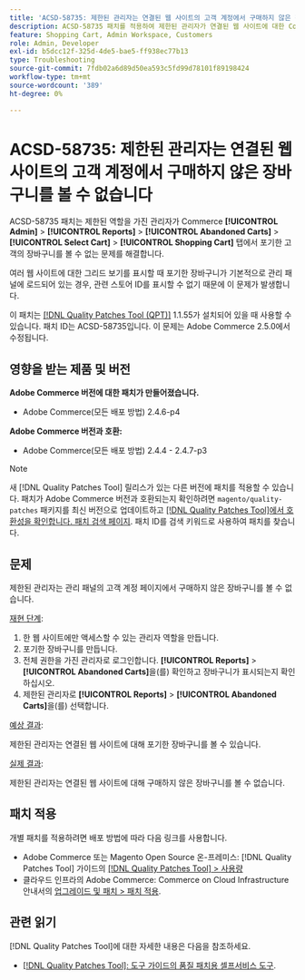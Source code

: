 ```yaml
---
title: 'ACSD-58735: 제한된 관리자는 연결된 웹 사이트의 고객 계정에서 구매하지 않은 장바구니를 볼 수 없습니다'
description: ACSD-58735 패치를 적용하여 제한된 관리자가 연결된 웹 사이트에 대한 Commerce 관리자의 고객 계정 페이지에서 포기한 장바구니를 볼 수 없는 Adobe Commerce 문제를 해결합니다.
feature: Shopping Cart, Admin Workspace, Customers
role: Admin, Developer
exl-id: b5dcc12f-325d-4de5-bae5-ff938ec77b13
type: Troubleshooting
source-git-commit: 7fdb02a6d89d50ea593c5fd99d78101f89198424
workflow-type: tm+mt
source-wordcount: '389'
ht-degree: 0%

---
```


# ACSD-58735: 제한된 관리자는 연결된 웹 사이트의 고객 계정에서 구매하지 않은 장바구니를 볼 수 없습니다

ACSD-58735 패치는 제한된 역할을 가진 관리자가 Commerce **[!UICONTROL Admin]** > **[!UICONTROL Reports]** > **[!UICONTROL Abandoned Carts]** > **[!UICONTROL Select Cart]** > **[!UICONTROL Shopping Cart]** 탭에서 포기한 고객의 장바구니를 볼 수 없는 문제를 해결합니다.

여러 웹 사이트에 대한 그리드 보기를 표시할 때 포기한 장바구니가 기본적으로 관리 패널에 로드되어 있는 경우, 관련 스토어 ID를 표시할 수 없기 때문에 이 문제가 발생합니다.

이 패치는 [[!DNL Quality Patches Tool (QPT)]](/help/tools/quality-patches-tool/quality-patches-tool-to-self-serve-quality-patches.md) 1.1.55가 설치되어 있을 때 사용할 수 있습니다. 패치 ID는 ACSD-58735입니다. 이 문제는 Adobe Commerce 2.5.0에서 수정됩니다.

## 영향을 받는 제품 및 버전

**Adobe Commerce 버전에 대한 패치가 만들어졌습니다.**

* Adobe Commerce(모든 배포 방법) 2.4.6-p4

**Adobe Commerce 버전과 호환:**

* Adobe Commerce(모든 배포 방법) 2.4.4 - 2.4.7-p3

>[!NOTE]
>
>새 [!DNL Quality Patches Tool] 릴리스가 있는 다른 버전에 패치를 적용할 수 있습니다. 패치가 Adobe Commerce 버전과 호환되는지 확인하려면 `magento/quality-patches` 패키지를 최신 버전으로 업데이트하고 [[!DNL Quality Patches Tool]에서 호환성을 확인합니다. 패치 검색 페이지](https://experienceleague.adobe.com/tools/commerce-quality-patches/index.html). 패치 ID를 검색 키워드로 사용하여 패치를 찾습니다.

## 문제

제한된 관리자는 관리 패널의 고객 계정 페이지에서 구매하지 않은 장바구니를 볼 수 없습니다.

<u>재현 단계</u>:

1. 한 웹 사이트에만 액세스할 수 있는 관리자 역할을 만듭니다.
1. 포기한 장바구니를 만듭니다.
1. 전체 권한을 가진 관리자로 로그인합니다. **[!UICONTROL Reports]** > **[!UICONTROL Abandoned Carts]**&#x200B;을(를) 확인하고 장바구니가 표시되는지 확인하십시오.
1. 제한된 관리자로 **[!UICONTROL Reports]** > **[!UICONTROL Abandoned Carts]**&#x200B;을(를) 선택합니다.

<u>예상 결과</u>:

제한된 관리자는 연결된 웹 사이트에 대해 포기한 장바구니를 볼 수 있습니다.

<u>실제 결과</u>:

제한된 관리자는 연결된 웹 사이트에 대해 구매하지 않은 장바구니를 볼 수 없습니다.

## 패치 적용

개별 패치를 적용하려면 배포 방법에 따라 다음 링크를 사용합니다.

* Adobe Commerce 또는 Magento Open Source 온-프레미스: [!DNL Quality Patches Tool] 가이드의 [[!DNL Quality Patches Tool] > 사용량](/help/tools/quality-patches-tool/usage.md)
* 클라우드 인프라의 Adobe Commerce: Commerce on Cloud Infrastructure 안내서의 [업그레이드 및 패치 > 패치 적용](https://experienceleague.adobe.com/docs/commerce-cloud-service/user-guide/develop/upgrade/apply-patches.html).

## 관련 읽기

[!DNL Quality Patches Tool]에 대한 자세한 내용은 다음을 참조하세요.

* [[!DNL Quality Patches Tool]: 도구 가이드의 품질 패치용 셀프서비스 도구](/help/tools/quality-patches-tool/quality-patches-tool-to-self-serve-quality-patches.md).
